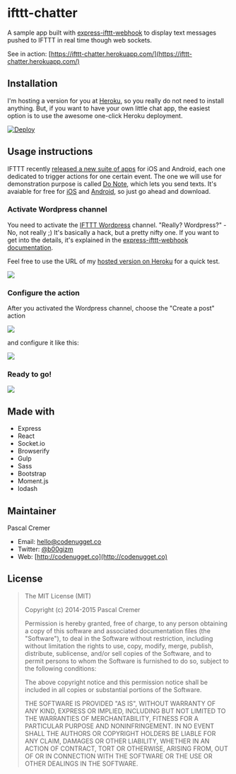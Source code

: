 ifttt-chatter
=============

A sample app built with [express-ifttt-webhook](https://github.com/b00giZm/express-ifttt-webhook) to display text messages pushed to IFTTT in real time though web sockets.

See in action: [https://ifttt-chatter.herokuapp.com/](https://ifttt-chatter.herokuapp.com/)

Installation
------------

I'm hosting a version for you at [Heroku](https://ifttt-chatter.herokuapp.com/), so you really do not need to install anything. But, if you want to have your own little chat app, the easiest option is to use the awesome one-click Heroku deployment.

[![Deploy](https://www.herokucdn.com/deploy/button.png)](https://heroku.com/deploy?template=https://github.com/b00giZm/ifttt-chatter)

Usage instructions
------------------

IFTTT recently [released a new suite of apps](http://blog.ifttt.com/post/111467477713/introducing-do-a-new-class-of-apps-by-ifttt) for iOS and Android, each one dedicated to trigger actions for one certain event. The one we will use for demonstration purpose is called [Do Note](https://ifttt.com/products/do/note), which lets you send texts. It's avaiable for free for [iOS](https://itunes.apple.com/us/app/do-note-by-ifttt/id905998379) and [Android](https://play.google.com/store/apps/details?id=com.ifttt.donote), so just go ahead and download.

### Activate Wordpress channel

You need to activate the [IFTTT Wordpress](https://ifttt.com/wordpress) channel. "Really? Wordpress?" - No, not really ;) It's basically a hack, but a pretty nifty one. If you want to get into the details, it's explained in the [express-ifttt-webhook documentation](https://github.com/b00giZm/express-ifttt-webhook#how-does-it-work).

Feel free to use the URL of my [hosted version on Heroku](https://ifttt-chatter.herokuapp.com/) for a quick test.

![](http://i.imgur.com/KBqWeJv.png)

### Configure the action

After you activated the Wordpress channel, choose the "Create a post" action

![](http://i.imgur.com/dhf1924.png)

and configure it like this:

![](http://i.imgur.com/6UPWOfS.png)

### Ready to go!

![](http://i.imgur.com/Sbo0g5w.png)

Made with
---------

* Express
* React
* Socket.io
* Browserify
* Gulp
* Sass
* Bootstrap
* Moment.js
* lodash

Maintainer
----------

Pascal Cremer

* Email: <hello@codenugget.co>
* Twitter: [@b00gizm](https://twitter.com/b00gizm)
* Web: [http://codenugget.co](http://codenugget.co)

License
-------

>The MIT License (MIT)
>
>Copyright (c) 2014-2015 Pascal Cremer
>
>Permission is hereby granted, free of charge, to any person obtaining a copy
>of this software and associated documentation files (the "Software"), to deal
>in the Software without restriction, including without limitation the rights
>to use, copy, modify, merge, publish, distribute, sublicense, and/or sell
>copies of the Software, and to permit persons to whom the Software is
>furnished to do so, subject to the following conditions:
>
>The above copyright notice and this permission notice shall be included in all
>copies or substantial portions of the Software.
>
>THE SOFTWARE IS PROVIDED "AS IS", WITHOUT WARRANTY OF ANY KIND, EXPRESS OR IMPLIED, INCLUDING BUT NOT LIMITED TO THE WARRANTIES OF MERCHANTABILITY, FITNESS FOR A PARTICULAR PURPOSE AND NONINFRINGEMENT. IN NO EVENT SHALL THE AUTHORS OR COPYRIGHT HOLDERS BE LIABLE FOR ANY CLAIM, DAMAGES OR OTHER LIABILITY, WHETHER IN AN ACTION OF CONTRACT, TORT OR OTHERWISE, ARISING FROM, OUT OF OR IN CONNECTION WITH THE SOFTWARE OR THE USE OR OTHER DEALINGS IN THE SOFTWARE.

